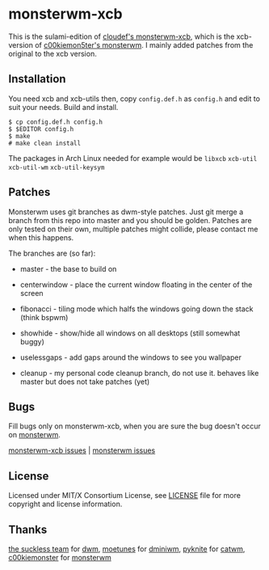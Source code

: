 monsterwm-xcb
=============

This is the sulami-edition of [cloudef's monsterwm-xcb][xcb], which is the
xcb-version of [c00kiemon5ter's monsterwm][orig]. I mainly added patches from
the original to the xcb version.

  [xcb]: https://github.com/cloudef/monsterwm-xcb
  [orig]: https://github.com/c00kiemon5ter/monsterwm

Installation
------------

You need xcb and xcb-utils then,
copy `config.def.h` as `config.h`
and edit to suit your needs.
Build and install.

    $ cp config.def.h config.h
    $ $EDITOR config.h
    $ make
    # make clean install

The packages in Arch Linux needed for example would be
`libxcb` `xcb-util` `xcb-util-wm` `xcb-util-keysym`

Patches
-------

Monsterwm uses git branches as dwm-style patches. Just git merge a branch from
this repo into master and you should be golden. Patches are only tested on
their own, multiple patches might collide, please contact me when this happens.

The branches are (so far):

  * master - the base to build on
  * centerwindow - place the current window floating in the center of the
  screen
  * fibonacci - tiling mode which halfs the windows going down the stack (think
  bspwm)
  * showhide - show/hide all windows on all desktops (still somewhat buggy)
  * uselessgaps - add gaps around the windows to see you wallpaper

  * cleanup - my personal code cleanup branch, do not use it. behaves like
  master but does not take patches (yet)

Bugs
----

Fill bugs only on monsterwm-xcb, when you are sure the bug doesn't occur on
[monsterwm][].

[monsterwm-xcb issues][monsterwm-xcb-bug] | [monsterwm issues][monsterwm-bug]

   [monsterwm-bug]: https://github.com/c00kiemon5ter/monsterwm/issues
   [monsterwm-xcb-bug]: https://github.com/Cloudef/monsterwm-xcb/issues


License
-------

Licensed under MIT/X Consortium License, see [LICENSE][law] file for more
copyright and license information.

   [law]: https://raw.github.com/Cloudef/monsterwm-xcb/master/LICENSE

Thanks
------

[the suckless team][skls] for [dwm][],
[moetunes][] for [dminiwm][],
[pyknite][] for [catwm][],
[c00kiemonster][cookiemonster] for [monsterwm][]

  [skls]: http://suckless.org/
  [dwm]:  http://dwm.suckless.org/
  [moetunes]: https://github.com/moetunes
  [dminiwm]:  https://bbs.archlinux.org/viewtopic.php?id=126463
  [pyknite]: https://github.com/pyknite
  [catwm]:   https://github.com/pyknite/catwm
  [monsterwm]: https://github.com/c00kiemon5ter/monsterwm
  [cookiemonster]: https://github.com/c00kiemon5ter

